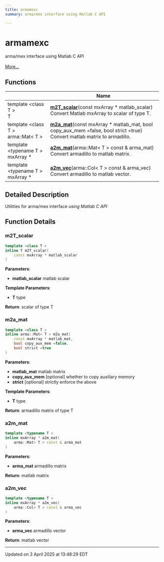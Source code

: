 ```yaml
---
title: armamexc
summary: arma/mex interface using Matlab C API 

---
```


# armamexc

arma/mex interface using Matlab C API <br> <br>[More...](#detailed-description)
<br>


## Functions

|                | Name           |
| -------------- | -------------- |
| template <class T \> <br>T | **[m2T_scalar](/lds-ctrl-est/docs/api/namespaces/namespacearmamexc/#function-m2t-scalar)**(const mxArray * matlab_scalar)<br>Convert Matlab mxArray to scalar of type T.  |
| template <class T \> <br>arma::Mat< T > | **[m2a_mat](/lds-ctrl-est/docs/api/namespaces/namespacearmamexc/#function-m2a-mat)**(const mxArray * matlab_mat, bool copy_aux_mem =false, bool strict =true)<br>Convert matlab matrix to armadillo.  |
| template <typename T \> <br>mxArray * | **[a2m_mat](/lds-ctrl-est/docs/api/namespaces/namespacearmamexc/#function-a2m-mat)**(arma::Mat< T > const & arma_mat)<br>Convert armadillo to matlab matrix.  |
| template <typename T \> <br>mxArray * | **[a2m_vec](/lds-ctrl-est/docs/api/namespaces/namespacearmamexc/#function-a2m-vec)**(arma::Col< T > const & arma_vec)<br>Convert armadillo to matlab vector.  |

## Detailed Description



Utilities for arma/mex interface _using Matlab C API_


## Function Details

### m2T_scalar

```cpp
template <class T >
inline T m2T_scalar(
    const mxArray * matlab_scalar
)
```



**Parameters**:

  * **matlab_scalar** matlab scalar


**Template Parameters**:

  * **T** type


**Return**: scalar of type T 

### m2a_mat

```cpp
template <class T >
inline arma::Mat< T > m2a_mat(
    const mxArray * matlab_mat,
    bool copy_aux_mem =false,
    bool strict =true
)
```



**Parameters**:

  * **matlab_mat** matlab matrix 
  * **copy_aux_mem** [optional] whether to copy auxiliary memory 
  * **strict** [optional] strictly enforce the above


**Template Parameters**:

  * **T** type


**Return**: armadillo matrix of type T 

### a2m_mat

```cpp
template <typename T >
inline mxArray * a2m_mat(
    arma::Mat< T > const & arma_mat
)
```



**Parameters**:

  * **arma_mat** armadillo matrix


**Return**: matlab matrix 

### a2m_vec

```cpp
template <typename T >
inline mxArray * a2m_vec(
    arma::Col< T > const & arma_vec
)
```



**Parameters**:

  * **arma_vec** armadillo vector


**Return**: matlab vector 






-------------------------------

Updated on  3 April 2025 at 13:48:29 EDT
